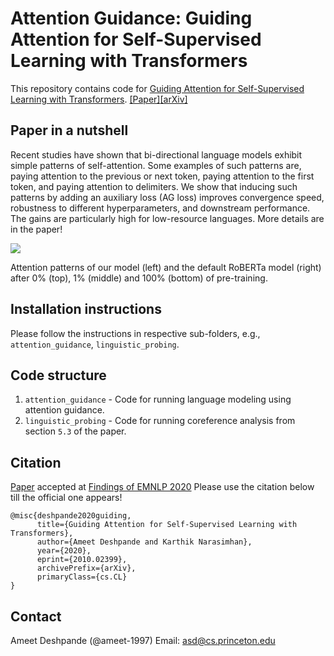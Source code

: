 # Attention Guidance: Guiding Attention for Self-Supervised Learning with Transformers
This repository contains code for [Guiding Attention for Self-Supervised Learning with Transformers](https://arxiv.org/abs/2010.02399). [[Paper]](https://arxiv.org/abs/2010.02399)[[arXiv]](https://arxiv.org/abs/2010.02399)

## Paper in a nutshell

Recent studies have shown that bi-directional language models exhibit simple patterns of self-attention.
Some examples of such patterns are, paying attention to the previous or next token, paying attention to the first token, and paying attention to delimiters.
We show that inducing such patterns by adding an auxiliary loss (AG loss) improves convergence speed, robustness to different hyperparameters, and downstream performance.
The gains are particularly high for low-resource languages. More details are in the paper!

<p>
<img src="resources/guidance.png">
</p>
Attention patterns of our model (left) and the default RoBERTa model (right) after 0% (top), 1% (middle) and 100% (bottom) of pre-training.

## Installation instructions
Please follow the instructions in respective sub-folders, e.g., `attention_guidance`, `linguistic_probing`.

## Code structure
1. `attention_guidance` - Code for running language modeling using attention guidance.
1. `linguistic_probing` - Code for running coreference analysis from section `5.3` of the paper.

## Citation
[Paper](https://arxiv.org/abs/2010.02399) accepted at [Findings of EMNLP 2020](https://2020.emnlp.org/blog/2020-07-30-findings-acl-response)
Please use the citation below till the official one appears!
```
@misc{deshpande2020guiding,
      title={Guiding Attention for Self-Supervised Learning with Transformers}, 
      author={Ameet Deshpande and Karthik Narasimhan},
      year={2020},
      eprint={2010.02399},
      archivePrefix={arXiv},
      primaryClass={cs.CL}
}
```

## Contact
Ameet Deshpande (@ameet-1997) Email: asd@cs.princeton.edu
